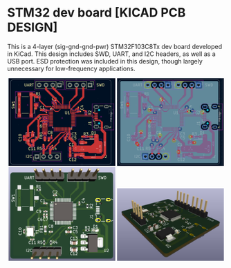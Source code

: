 # STM32 dev board [KICAD PCB DESIGN]
This is a 4-layer (sig-gnd-gnd-pwr) STM32F103C8Tx dev board developed in KiCad. 
This design includes SWD, UART, and I2C headers, as well as a USB port.
ESD protection was included in this design, though largely unnecessary for low-frequency applications.

<p align="center">
  <img width="49%" src="1.png">
  <img width="49%" src="2.png">
  <img width="49%" src="3.png">
  <img width="49%" src="4.png">
</p>
